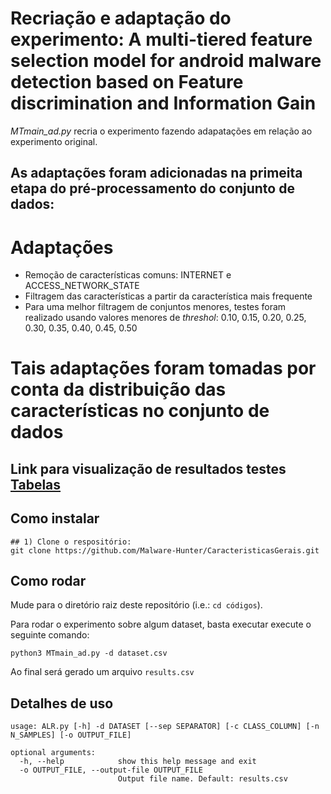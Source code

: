 # Recriação e adaptação do experimento: A multi-tiered feature selection model for android malware detection based on Feature discrimination and Information Gain
_MTmain_ad.py_ recria o experimento fazendo adapatações em relação ao experimento original.
## As adaptações foram adicionadas na primeita etapa do pré-processamento do conjunto de dados:
# Adaptações
- Remoção de características comuns: INTERNET e ACCESS_NETWORK_STATE
- Filtragem das características a partir da característica mais frequente
- Para uma melhor filtragem de conjuntos menores, testes foram realizado usando valores menores de _threshol_: 0.10, 0.15, 0.20, 0.25, 0.30, 0.35, 0.40, 0.45, 0.50
# Tais adaptações foram tomadas por conta da distribuição das características no conjunto de dados
## Link para visualização de resultados testes [Tabelas](https://docs.google.com/spreadsheets/d/1dCuyj8D3xlrWKMQDF5hm8E2GYLfKQg_YCWt3DJSFt88/edit#gid=0)

## Como instalar
```
## 1) Clone o respositório:
git clone https://github.com/Malware-Hunter/CaracteristicasGerais.git

```

## Como rodar

Mude para o diretório raiz deste repositório (i.e.: `cd códigos`).

Para rodar o experimento sobre algum dataset, basta executar execute o seguinte comando:

```
python3 MTmain_ad.py -d dataset.csv
```
Ao final será gerado um arquivo ```results.csv```

## Detalhes de uso

```
usage: ALR.py [-h] -d DATASET [--sep SEPARATOR] [-c CLASS_COLUMN] [-n N_SAMPLES] [-o OUTPUT_FILE]

optional arguments:
  -h, --help            show this help message and exit
  -o OUTPUT_FILE, --output-file OUTPUT_FILE
                        Output file name. Default: results.csv
```
